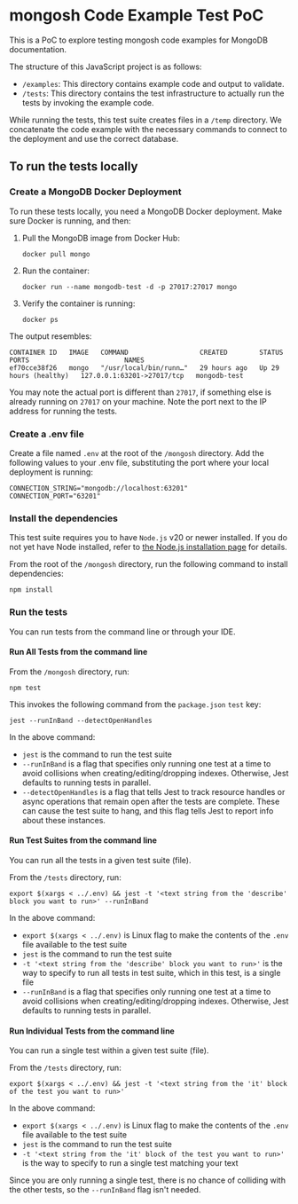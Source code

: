 # mongosh Code Example Test PoC

This is a PoC to explore testing mongosh code examples for MongoDB documentation.

The structure of this JavaScript project is as follows:

- `/examples`: This directory contains example code and output to validate.
- `/tests`: This directory contains the test infrastructure to actually run
  the tests by invoking the example code.

While running the tests, this test suite creates files in a `/temp` directory. We concatenate
the code example with the necessary commands to connect to the deployment and use the correct
database.

## To run the tests locally

### Create a MongoDB Docker Deployment

To run these tests locally, you need a MongoDB Docker deployment. Make sure Docker is
running, and then:

1. Pull the MongoDB image from Docker Hub:

   ```shell
   docker pull mongo
   ```
2. Run the container:

   ```shell
   docker run --name mongodb-test -d -p 27017:27017 mongo
   ```

3. Verify the container is running:

   ```shell
   docker ps  
   ```

The output resembles:

```shell
CONTAINER ID   IMAGE   COMMAND                  CREATED        STATUS                  PORTS                        NAMES
ef70cce38f26   mongo   "/usr/local/bin/runn…"   29 hours ago   Up 29 hours (healthy)   127.0.0.1:63201->27017/tcp   mongodb-test
```

You may note the actual port is different than `27017`, if something else is already running on
`27017` on your machine. Note the port next to the IP address for running the tests.

### Create a .env file

Create a file named `.env` at the root of the `/mongosh` directory.
Add the following values to your .env file, substituting the port where your local deployment
is running:

```
CONNECTION_STRING="mongodb://localhost:63201"
CONNECTION_PORT="63201"
```

### Install the dependencies

This test suite requires you to have `Node.js` v20 or newer installed. If you
do not yet have Node installed, refer to
[the Node.js installation page](https://nodejs.org/en/download/package-manager)
for details.

From the root of the `/mongosh` directory, run the following command to install
dependencies:

```
npm install
```

### Run the tests

You can run tests from the command line or through your IDE. 

#### Run All Tests from the command line

From the `/mongosh` directory, run:

```
npm test
```

This invokes the following command from the `package.json` `test` key:

```
jest --runInBand --detectOpenHandles
```

In the above command:

- `jest` is the command to run the test suite
- `--runInBand` is a flag that specifies only running one test at a time
  to avoid collisions when creating/editing/dropping indexes. Otherwise, Jest
  defaults to running tests in parallel.
- `--detectOpenHandles` is a flag that tells Jest to track resource handles or async
  operations that remain open after the tests are complete. These can cause the test suite
  to hang, and this flag tells Jest to report info about these instances.

#### Run Test Suites from the command line

You can run all the tests in a given test suite (file).

From the `/tests` directory, run:

```
export $(xargs < ../.env) && jest -t '<text string from the 'describe' block you want to run>' --runInBand
```

In the above command:

- `export $(xargs < ../.env)` is Linux flag to make the contents of the `.env`
  file available to the test suite
- `jest` is the command to run the test suite
- `-t '<text string from the 'describe' block you want to run>'` is the way to
  specify to run all tests in test suite, which in this test, is a single file
- `--runInBand` is a flag that specifies only running one test at a time
  to avoid collisions when creating/editing/dropping indexes. Otherwise, Jest
  defaults to running tests in parallel.

#### Run Individual Tests from the command line

You can run a single test within a given test suite (file).

From the `/tests` directory, run:

```
export $(xargs < ../.env) && jest -t '<text string from the 'it' block of the test you want to run>'
```

In the above command:

- `export $(xargs < ../.env)` is Linux flag to make the contents of the `.env`
  file available to the test suite
- `jest` is the command to run the test suite
- `-t '<text string from the 'it' block of the test you want to run>'` is the
  way to specify to run a single test matching your text

Since you are only running a single test, there is no chance of colliding
with the other tests, so the `--runInBand` flag isn't needed.
